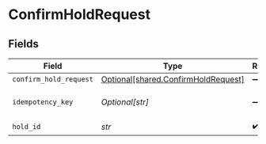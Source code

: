 # ConfirmHoldRequest


## Fields

| Field                                                                            | Type                                                                             | Required                                                                         | Description                                                                      |
| -------------------------------------------------------------------------------- | -------------------------------------------------------------------------------- | -------------------------------------------------------------------------------- | -------------------------------------------------------------------------------- |
| `confirm_hold_request`                                                           | [Optional[shared.ConfirmHoldRequest]](../../models/shared/confirmholdrequest.md) | :heavy_minus_sign:                                                               | N/A                                                                              |
| `idempotency_key`                                                                | *Optional[str]*                                                                  | :heavy_minus_sign:                                                               | Use an idempotency key                                                           |
| `hold_id`                                                                        | *str*                                                                            | :heavy_check_mark:                                                               | N/A                                                                              |